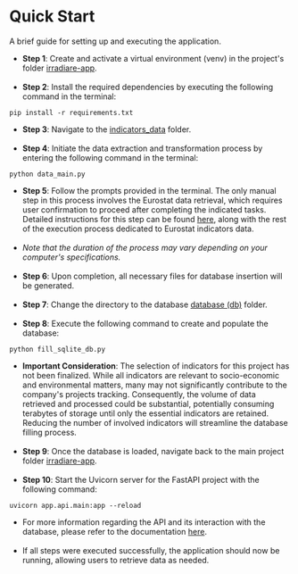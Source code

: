 # Quick Start
A brief guide for setting up and executing the application.
<br>
- **Step 1**: Create and activate a virtual environment (venv) in the project's folder [irradiare-app](/).<br><br>
- **Step 2**: Install the required dependencies by executing the following command in the terminal:


```
pip install -r requirements.txt
```



- **Step 3**: Navigate to the [indicators_data](/app/indicators_data) folder.<br><br>  
- **Step 4**: Initiate the data extraction and transformation process by entering the following command in the terminal:

```
python data_main.py
```



- **Step 5**: Follow the prompts provided in the terminal. The only manual step in this process involves the Eurostat data retrieval, which requires user confirmation to proceed after completing the indicated tasks. Detailed instructions for this step can be found [here](/app/indicators_data), along with the rest of the execution process dedicated to Eurostat indicators data.<br><br>
- *Note that the duration of the process may vary depending on your computer's specifications.* <br><br>
- **Step 6**: Upon completion, all necessary files for database insertion will be generated.<br><br>
- **Step 7**: Change the directory to the database [database (db)](/app/db) folder.<br><br>
- **Step 8**: Execute the following command to create and populate the database:

```
python fill_sqlite_db.py
```



- **Important Consideration**: The selection of indicators for this project has not been finalized. While all indicators are relevant to socio-economic and environmental matters, many may not significantly contribute to the company's projects tracking. Consequently, the volume of data retrieved and processed could be substantial, potentially consuming terabytes of storage until only the essential indicators are retained. Reducing the number of involved indicators will streamline the database filling process. <br><br>
- **Step 9**: Once the database is loaded, navigate back to the main project folder [irradiare-app](/). <br><br>
- **Step 10**: Start the Uvicorn server for the FastAPI project with the following command:

```
uvicorn app.api.main:app --reload
```



- For more information regarding the API and its interaction with the database, please refer to the documentation [here](/app/docs/api-guide). <br><br>
- If all steps were executed successfully, the application should now be running, allowing users to retrieve data as needed.
